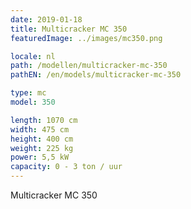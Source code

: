 ```yaml
---
date: 2019-01-18
title: Multicracker MC 350
featuredImage: ../images/mc350.png

locale: nl
path: /modellen/multicracker-mc-350
pathEN: /en/models/multicracker-mc-350

type: mc
model: 350

length: 1070 cm 
width: 475 cm
height: 400 cm
weight: 225 kg
power: 5,5 kW
capacity: 0 - 3 ton / uur
---
```

Multicracker MC 350